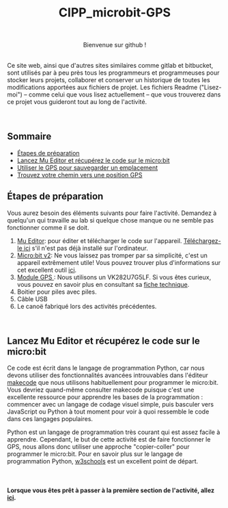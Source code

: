 <h1 align="center"> CIPP_microbit-GPS </h1>
<br>
<p align="center"> Bienvenue sur github ! </p>
<br>
Ce site web, ainsi que d'autres sites similaires comme gitlab et bitbucket, sont utilisés par à peu près tous les programmeurs et programmeuses pour stocker leurs projets, collaborer et conserver un historique de toutes les modifications apportées aux fichiers de projet.  
Les fichiers Readme ("Lisez-moi") – comme celui que vous lisez actuellement – ​​que vous trouverez dans ce projet vous guideront tout au long de l'activité. </p>

<br>

## Sommaire

- [Étapes de préparation](#étapes-de-préparation)
- [Lancez Mu Editor et récupérez le code sur le micro:bit](#lancez-mu-editor-et-récupérez-le-code-sur-le-microbit)
- [Utiliser le GPS pour sauvegarder un emplacement](https://github.com/GenieLabMtl/CIPP_microbit-GPS/tree/main/FR/1)
- [Trouvez votre chemin vers une position GPS](https://github.com/GenieLabMtl/CIPP_microbit-GPS/tree/main/FR/2/1)

## Étapes de préparation
Vous aurez besoin des éléments suivants pour faire l'activité. Demandez à quelqu'un qui travaille au lab si quelque chose manque ou ne semble pas fonctionner comme il se doit.

1. <ins>Mu Editor</ins>: pour éditer et télécharger le code sur l'appareil. [Téléchargez-le ici](https://codewith.mu/en/download) s'il n'est pas déjà installé sur l'ordinateur.
2. <ins>Micro:bit v2</ins>: Ne vous laissez pas tromper par sa simplicité, c'est un appareil extrêmement utile! Vous pouvez trouver plus d'informations sur cet excellent outil [ici](https://microbit.org/).
3. <ins>Module GPS </ins>: Nous utilisons un VK282U7G5LF. Si vous êtes curieux, vous pouvez en savoir plus en consultant sa [fiche technique](https://github.com/CainZ/V.KEL-GPS/blob/master/VK2828U7G5LF%20Data%20Sheet%2020150902.pdf).
4. Boitier pour piles avec piles.
5. Câble USB
6. Le canoë fabriqué lors des activités précédentes.

<br>

## Lancez Mu Editor et récupérez le code sur le micro:bit

Ce code est écrit dans le langage de programmation Python, car nous devons utiliser des fonctionnalités avancées introuvables dans l'éditeur [makecode](https://makecode.microbit.org/) que nous utilisons habituellement pour programmer le micro:bit. Vous devriez quand-même consulter makecode puisque c'est une excellente ressource pour apprendre les bases de la programmation : commencer avec un langage de codage visuel simple, puis basculer vers JavaScript ou Python à tout moment pour voir à quoi ressemble le code dans ces langages populaires.

Python est un langage de programmation très courant qui est assez facile à apprendre. Cependant, le but de cette activité est de faire fonctionner le GPS, nous allons donc utiliser une approche "copier-coller" pour programmer le micro:bit.
Pour en savoir plus sur le langage de programmation Python, [w3schools](https://www.w3schools.com/python/default.asp) est un excellent point de départ.

<br>

#### Lorsque vous êtes prêt à passer à la première section de l'activité, allez [ici](https://github.com/GenieLabMtl/CIPP_microbit-GPS/tree/main/FR/1).